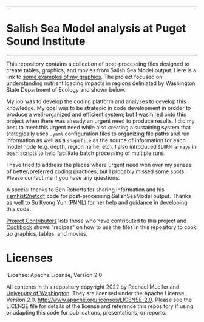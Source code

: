 ***
# Salish Sea Model analysis at Puget Sound Institute 
***
This repository contains a collection of post-processing files designed to create tables, graphics, and movies from Salish Sea Model output.  Here is a link to [some examples of my graphics](https://github.com/RachaelDMueller/SalishSeaModel-analysis/blob/main/docs/graphic_examples.md). The project focused on understanding nutrient loading impacts in regions deliniated by Washington State Department of Ecology and shown below. 


My job was to develop the coding platform and analyses to develop this knowledge.  My goal was to be strategic in code development in ordder to produce a well-organized and efficient system; but I was hired onto this project when there was already an urgent need to produce results.  I did my best to meet this urgent need while also creating a sustaining system that stategically uses `.yaml` configuration files to organizing file paths and run information as well as a `shapefile` as the source of information for each model node (e.g. depth, region name, etc).  I also introduced `SLURM arrays` in bash scripts to help facilitate batch processing of multiple runs.  

I have tried to address the places where urgent need won over my senses of better/preferred coding practices, but I probably missed some spots.  Please contact me if you have any questions.  

A special thanks to Ben Roberts for sharing information and his [ssmhist2netcdf](https://github.com/bedaro/ssm-analysis/tree/main/ssmhist2cdf) code for post-processing SalishSeaModel output.  Thanks as well to Su Kyong Yun (PNNL) for her help and guidance in developing this code.  

[Project Contributors](https://github.com/RachaelDMueller/SalishSeaModel-analysis/blob/main/docs/CONTRIBUTORS.rst) lists those who have contributed to this project and [Cookbook](https://github.com/RachaelDMueller/SalishSeaModel-analysis/blob/main/docs/creating_graphics_movies.md) shows "recipes" on how to use the files in this repository to cook up graphics, tables, and movies.  

Licenses
========
:License: Apache License, Version 2.0

All contents in this repository copyright 2022 by Rachael Mueller and [University of Washington](https://www.pugetsoundinstitute.org).  They are licensed under the Apache License, Version 2.0.
http://www.apache.org/licenses/LICENSE-2.0.  Please see the LICENSE file for details of the license and reference this repository if using or adapting this code for publications, presentations, or reports.

